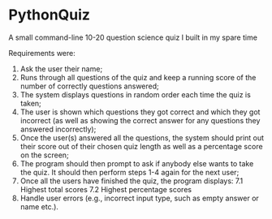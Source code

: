 # PythonQuiz
A small command-line 10-20 question science quiz I built in my spare time

Requirements were:

1. Ask the user their name;
2. Runs through all questions of the quiz and keep a running score of the number of correctly questions answered;
3. The system displays questions in random order each time the quiz is taken;
4. The user is shown which questions they got correct and which they got incorrect 
   (as well as showing the correct answer for any questions they answered incorrectly);
5. Once the user(s) answered all the questions, the system should print out their score out of their chosen quiz length
   as well as a percentage score on the screen;
6. The program should then prompt to ask if anybody else wants to take the quiz. It should then perform steps 1-4 again for the next user;
7. Once all the users have finished the quiz, the program displays:
    7.1 Highest total scores
    7.2 Highest percentage scores
8. Handle user errors (e.g., incorrect input type, such as empty answer or name etc.).


